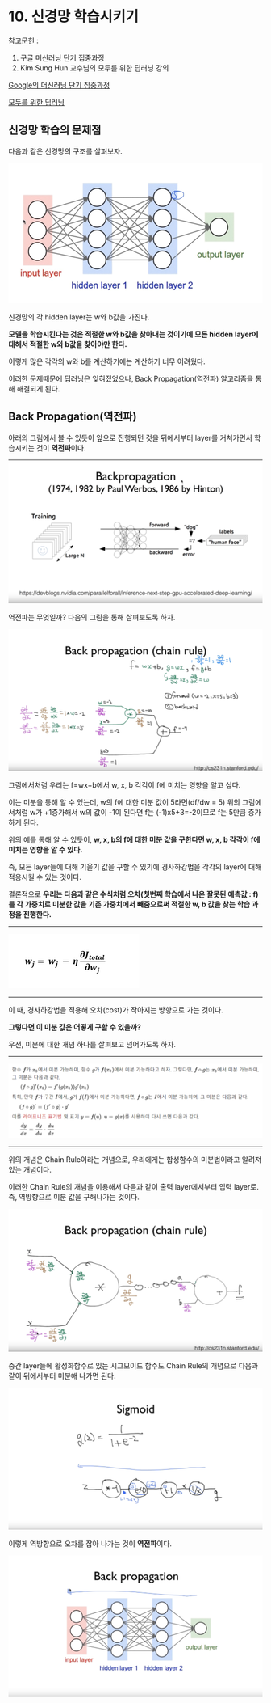 # 10. 신경망 학습시키기

참고문헌 : 
1. 구글 머신러닝 단기 집중과정
2. Kim Sung Hun 교수님의 모두를 위한 딥러닝 강의

[Google의 머신러닝 단기 집중과정](https://developers.google.com/machine-learning/crash-course/ml-intro?hl=ko)

[모두를 위한 딥러닝](https://www.youtube.com/watch?v=BS6O0zOGX4E&list=PLlMkM4tgfjnLSOjrEJN31gZATbcj_MpUm)

## 신경망 학습의 문제점

다음과 같은 신경망의 구조를 살펴보자.

![10-1](https://github.com/Se-Hun/DeepLearningStudy/blob/master/conceptStudy/png/10-1.PNG)

신경망의 각 hidden layer는 w와 b값을 가진다.

**모델을 학습시킨다는 것은 적절한 w와 b값을 찾아내는 것이기에 모든 hidden layer에 대해서 적절한 w와 b값을 찾아야만 한다.**

이렇게 많은 각각의 w와 b를 계산하기에는 계산하기 너무 어려웠다.

이러한 문제때문에 딥러닝은 잊혀졌었으나, Back Propagation(역전파) 알고리즘을 통해 해결되게 된다.

## Back Propagation(역전파)

아래의 그림에서 볼 수 있듯이 앞으로 진행되던 것을 뒤에서부터 layer를 거쳐가면서 학습시키는 것이 **역전파**이다.

![10-2](https://github.com/Se-Hun/DeepLearningStudy/blob/master/conceptStudy/png/10-2.PNG)

역전파는 무엇일까? 다음의 그림을 통해 살펴보도록 하자.

![10-3](https://github.com/Se-Hun/DeepLearningStudy/blob/master/conceptStudy/png/10-3.PNG)

그림에서처럼 우리는 f=wx+b에서 w, x, b 각각이 f에 미치는 영향을 알고 싶다.

이는 미분을 통해 알 수 있는데, w의 f에 대한 미분 값이 5라면(df/dw = 5) 위의 그림에서처럼 w가 +1증가해서 w의 값이 -1이 된다면 f는 (-1)x5+3=-2이므로 f는 5만큼 증가하게 된다.

위의 예를 통해 알 수 있듯이, **w, x, b의 f에 대한 미분 값을 구한다면 w, x, b 각각이 f에 미치는 영향을 알 수 있다.**

즉, 모든 layer들에 대해 기울기 값을 구할 수 있기에 경사하강법을 각각의 layer에 대해 적용시킬 수 있는 것이다.

결론적으로 **우리는 다음과 같은 수식처럼 오차(첫번째 학습에서 나온 잘못된 예측값 : f)를 각 가중치로 미분한 값을 기존 가중치에서 빼줌으로써 적절한 w, b 값을 찾는 학습 과정을 진행한다.**

****

![10-9](https://github.com/Se-Hun/DeepLearningStudy/blob/master/conceptStudy/png/10-9.PNG)

****

이 때, 경사하강법을 적용해 오차(cost)가 작아지는 방향으로 가는 것이다.

**그렇다면 이 미분 값은 어떻게 구할 수 있을까?**

우선, 미분에 대한 개념 하나를 살펴보고 넘어가도록 하자.

****

![10-7](https://github.com/Se-Hun/DeepLearningStudy/blob/master/conceptStudy/png/10-7.PNG)

****

위의 개념은 Chain Rule이라는 개념으로, 우리에게는 합성함수의 미분법이라고 알려져있는 개념이다.

이러한 Chain Rule의 개념을 이용해서 다음과 같이 출력 layer에서부터 입력 layer로. 즉, 역방향으로 미분 값을 구해나가는 것이다.

![10-4](https://github.com/Se-Hun/DeepLearningStudy/blob/master/conceptStudy/png/10-4.PNG)

중간 layer들에 활성화함수로 있는 시그모이드 함수도 Chain Rule의 개념으로 다음과 같이 뒤에서부터 미분해 나가면 된다.

![10-5](https://github.com/Se-Hun/DeepLearningStudy/blob/master/conceptStudy/png/10-5.PNG)

이렇게 역방향으로 오차를 잡아 나가는 것이 **역전파**이다.

![10-6](https://github.com/Se-Hun/DeepLearningStudy/blob/master/conceptStudy/png/10-6.PNG)

